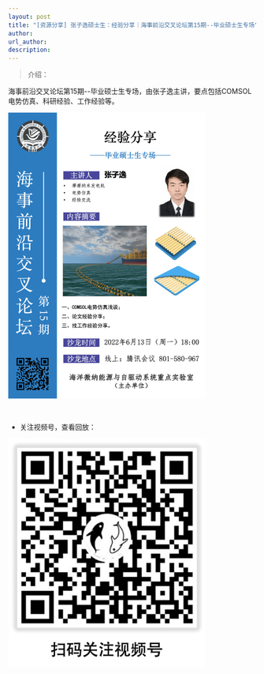 ```yaml
---
layout: post
title: "[资源分享] 张子逸硕士生：经验分享｜海事前沿交叉论坛第15期--毕业硕士生专场"
author: 
url_author: 
description: 
---
```


> 介绍：

海事前沿交叉论坛第15期--毕业硕士生专场，由张子逸主讲，要点包括COMSOL电势仿真、科研经验、工作经验等。

<img src="/lab_images/blogs/sl_15.png" style="margin: 0 auto;width: 400px;margin-bottom: 30px;">

- 关注视频号，查看回放：

<img src="/videos/archive/code.png" style="margin: 0 auto;width: 400px;margin-bottom: 30px;">